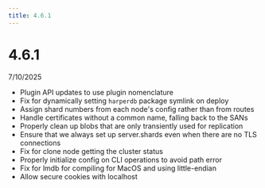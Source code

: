 ```yaml
---
title: 4.6.1
---
```


# 4.6.1

7/10/2025

- Plugin API updates to use plugin nomenclature
- Fix for dynamically setting `harperdb` package symlink on deploy
- Assign shard numbers from each node's config rather than from routes
- Handle certificates without a common name, falling back to the SANs
- Properly clean up blobs that are only transiently used for replication
- Ensure that we always set up server.shards even when there are no TLS connections
- Fix for clone node getting the cluster status
- Properly initialize config on CLI operations to avoid path error
- Fix for lmdb for compiling for MacOS and using little-endian
- Allow secure cookies with localhost
